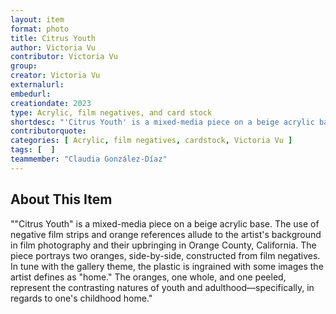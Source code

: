 ```yaml
---
layout: item
format: photo
title: Citrus Youth
author: Victoria Vu
contributor: Victoria Vu
group: 
creator: Victoria Vu
externalurl: 
embedurl: 
creationdate: 2023
type: Acrylic, film negatives, and card stock
shortdesc: "'Citrus Youth' is a mixed-media piece on a beige acrylic base. The use of negative film strips and orange references allude to the artist's background in film photography and their upbringing in Orange County, California. The piece portrays two oranges, side-by-side, constructed from film negatives. In tune with the gallery theme, the plastic is ingrained with some images the artist defines as 'home.' The oranges, one whole, and one peeled, represent the contrasting natures of youth and adulthood—specifically, in regards to one's childhood home."
contributorquote: 
categories: [ Acrylic, film negatives, cardstock, Victoria Vu ]
tags: [  ]
teammember: "Claudia González-Díaz"
---
```


## About This Item



""Citrus Youth" is a mixed-media piece on a beige acrylic base. The use of negative film strips and orange references allude to the artist's background in film photography and their upbringing in Orange County, California. The piece portrays two oranges, side-by-side, constructed from film negatives. In tune with the gallery theme, the plastic is ingrained with some images the artist defines as "home." The oranges, one whole, and one peeled, represent the contrasting natures of youth and adulthood—specifically, in regards to one's childhood home."
